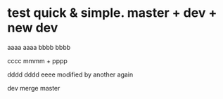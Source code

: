# test quick & simple. master + dev + new dev
aaaa  aaaa
bbbb bbbb

cccc    mmmm + pppp

dddd    dddd
eeee    modified by another again


dev merge master

